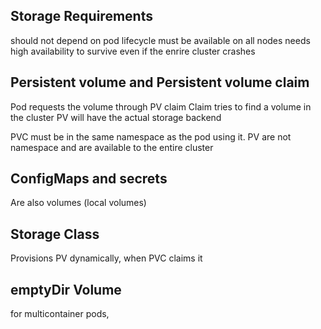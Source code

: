 ## Storage Requirements

should not depend on pod lifecycle
must be available on all nodes
needs high availability to survive even if the enrire cluster crashes

## Persistent volume and Persistent volume claim

Pod requests the volume through PV claim
Claim tries to find a volume in the cluster
PV will have the actual storage backend

PVC must be in the same namespace as the pod using it.
PV are not namespace and are available to the entire cluster

## ConfigMaps and secrets

Are also volumes (local volumes)


## Storage Class

Provisions PV dynamically, when PVC claims it


## emptyDir Volume

for multicontainer pods, 